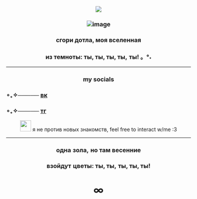 ### <p align="center"> ![](https://komarev.com/ghpvc/?username=kaizenyann&color=blue)
### <p align="center"> ![image](https://media1.tenor.com/m/9T4ygKwk_3AAAAAd/bobzora-p3.gif)
### <p align="center">сгори дотла, моя вселенная
### <p align="center">   из темноты: ты, ты, ты, ты, ты! 。°˖ 
____ 

### <p align="center">my socials
### ∘₊✧───── [вк](https://vk.com/kaizenyan)
### ∘₊✧───── [тг](https://t.me/kaizenyan)
<p align="center"> <img src="https://i.pinimg.com/originals/be/9c/6d/be9c6d528bba24a847734b5908e4c5e6.gif"<width="30" height="30"> я не против новых знакомств, feel free to interact w/me :3
  
____
  
### <p align="center"> одна зола, но там весенние
### <p align="center">взойдут цветы: ты, ты, ты, ты, ты!
# <p align="center">∞

